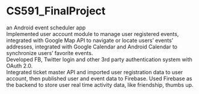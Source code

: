 # CS591_FinalProject

an Android event scheduler app  
Implemented user account module to manage user registered events, integrated with Google Map API to navigate or locate users’ events’ addresses, integrated with Google Calendar and Android Calendar to synchronize users’ favorite events.   
Developed FB, Twitter login and other 3rd party authentication system with OAuth 2.0.   
Integrated ticket master API and imported user registration data to user account, then published user and event data to Firebase. Used Firebase as the backend to store user real time activity data, like friendship, thumbs up.

